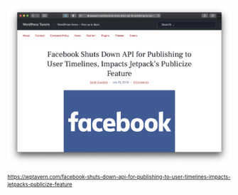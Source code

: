 ![Facebook API](img/facebook-api.png "Facebook API")

<small>https://wptavern.com/facebook-shuts-down-api-for-publishing-to-user-timelines-impacts-jetpacks-publicize-feature</small>
